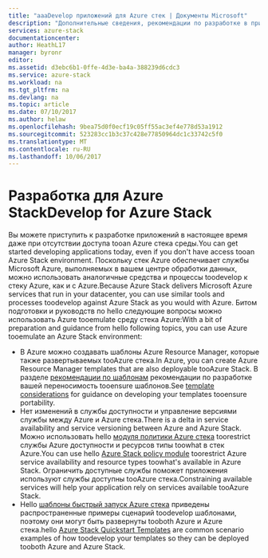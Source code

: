 ```yaml
---
title: "aaaDevelop приложений для Azure стек | Документы Microsoft"
description: "Дополнительные сведения, рекомендации по разработке в приложениях создания прототипов стек Azure"
services: azure-stack
documentationcenter: 
author: HeathL17
manager: byronr
editor: 
ms.assetid: d3ebc6b1-0ffe-4d3e-ba4a-388239d6cdc3
ms.service: azure-stack
ms.workload: na
ms.tgt_pltfrm: na
ms.devlang: na
ms.topic: article
ms.date: 07/10/2017
ms.author: helaw
ms.openlocfilehash: 9bea75d0f0ecf19c05ff55ac3ef4e778d53a1912
ms.sourcegitcommit: 523283cc1b3c37c428e77850964dc1c33742c5f0
ms.translationtype: MT
ms.contentlocale: ru-RU
ms.lasthandoff: 10/06/2017
---
```

# <a name="develop-for-azure-stack"></a><span data-ttu-id="035b9-103">Разработка для Azure Stack</span><span class="sxs-lookup"><span data-stu-id="035b9-103">Develop for Azure Stack</span></span>
<span data-ttu-id="035b9-104">Вы можете приступить к разработке приложений в настоящее время даже при отсутствии доступа tooan Azure стека среды.</span><span class="sxs-lookup"><span data-stu-id="035b9-104">You can get started developing applications today, even if you don't have access tooan Azure Stack environment.</span></span> <span data-ttu-id="035b9-105">Поскольку стек Azure обеспечивает службы Microsoft Azure, выполняемых в вашем центре обработки данных, можно использовать аналогичные средства и процессы toodevelop к стеку Azure, как и с Azure.</span><span class="sxs-lookup"><span data-stu-id="035b9-105">Because Azure Stack delivers Microsoft Azure services that run in your datacenter, you can use similar tools and processes toodevelop against Azure Stack as you would with Azure.</span></span>  <span data-ttu-id="035b9-106">Битом подготовки и руководств по hello следующие вопросы можно использовать Azure tooemulate среду стека Azure:</span><span class="sxs-lookup"><span data-stu-id="035b9-106">With a bit of preparation and guidance from hello following topics, you can use Azure tooemulate an Azure Stack environment:</span></span>

* <span data-ttu-id="035b9-107">В Azure можно создавать шаблоны Azure Resource Manager, которые также развертываемых tooAzure стека.</span><span class="sxs-lookup"><span data-stu-id="035b9-107">In Azure, you can create Azure Resource Manager templates that are also deployable tooAzure Stack.</span></span>  <span data-ttu-id="035b9-108">В разделе [рекомендации по шаблонам](azure-stack-develop-templates.md) рекомендации по разработке вашей переносимость tooensure шаблонов.</span><span class="sxs-lookup"><span data-stu-id="035b9-108">See [template considerations](azure-stack-develop-templates.md) for guidance on developing your templates tooensure portability.</span></span>
* <span data-ttu-id="035b9-109">Нет изменений в службы доступности и управление версиями службы между Azure и Azure стека.</span><span class="sxs-lookup"><span data-stu-id="035b9-109">There is a delta in service availability and service versioning between Azure and Azure Stack.</span></span> <span data-ttu-id="035b9-110">Можно использовать hello [модуля политики Azure стека](azure-stack-policy-module.md) toorestrict службы Azure доступности и ресурсов типы toowhat в стек Azure.</span><span class="sxs-lookup"><span data-stu-id="035b9-110">You can use hello [Azure Stack policy module](azure-stack-policy-module.md) toorestrict Azure service availability and resource types toowhat's available in Azure Stack.</span></span> <span data-ttu-id="035b9-111">Ограничить доступные службы поможет приложения используют службы доступны tooAzure стека.</span><span class="sxs-lookup"><span data-stu-id="035b9-111">Constraining available services will help your application rely on services available tooAzure Stack.</span></span>
* <span data-ttu-id="035b9-112">Hello [шаблоны быстрый запуск Azure стека](https://github.com/Azure/AzureStack-QuickStart-Templates) приведены распространенные примеры сценарий toodevelop шаблонами, поэтому они могут быть развернуты tooboth Azure и Azure стека.</span><span class="sxs-lookup"><span data-stu-id="035b9-112">hello [Azure Stack Quickstart Templates](https://github.com/Azure/AzureStack-QuickStart-Templates) are common scenario examples of how toodevelop your templates so they can be deployed tooboth Azure and Azure Stack.</span></span>


